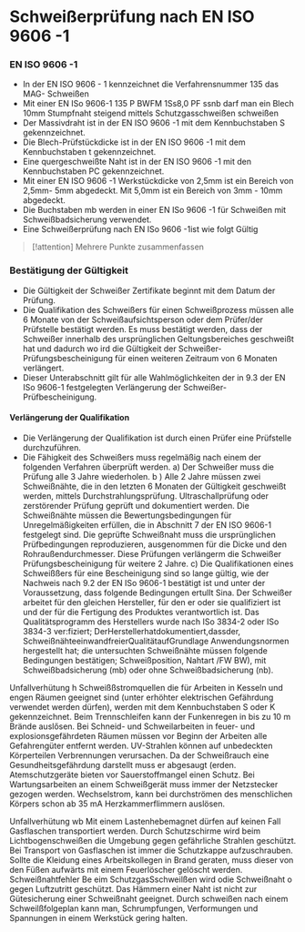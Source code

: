 # Schweißerprüfung nach EN ISO 9606 -1
### EN ISO 9606 -1
- In der EN ISO 9606 - 1 kennzeichnet die Verfahrensnummer 135 das MAG- Schweißen
- Mit einer EN ISo 9606-1 135 P BWFM 1Ss8,0 PF ssnb darf man ein Blech 10mm Stumpfnaht steigend mittels Schutzgasschweißen schweißen
- Der Massivdraht ist in der EN ISO 9606 -1 mit dem Kennbuchstaben S gekennzeichnet.
- Die Blech-Prüfstückdicke ist in der EN ISO 9606 -1 mit dem Kennbuchstaben t gekennzeichnet.
- Eine quergeschweißte Naht ist in der EN ISO 9606 -1 mit den Kennbuchstaben PC gekennzeichnet.
- Mit einer EN ISO 9606 -1 Werkstückdicke von 2,5mm ist ein Bereich von 2,5mm- 5mm abgedeckt. Mit 5,0mm ist ein Bereich von 3mm - 10mm abgedeckt.
- Die Buchstaben mb werden in einer EN ISo 9606 -1 für Schweißen mit Schweißbadsicherung verwendet.
- Eine Schweißerprüfung nach EN ISo 9606 -1ist wie folgt Gültig
> [!attention] Mehrere Punkte zusammenfassen

### Bestätigung der Gültigkeit
- Die Gültigkeit der Schweißer Zertifikate beginnt mit dem Datum der Prüfung.
- Die Qualifikation des Schweißers für einen Schweißprozess müssen alle 6 Monate von der Schweißaufsichtsperson oder dem Prüfer/der Prüfstelle bestätigt werden. Es muss bestätigt werden, dass der Schweißer innerhalb des ursprünglichen Geltungsbereiches geschweißt hat und dadurch wo ird die Gültigkeit der Schweißer-Prüfungsbescheinigung für einen weiteren Zeitraum von 6 Monaten verlängert.
- Dieser Unterabschnitt gilt für alle Wahlmöglichkeiten der in 9.3 der EN ISo 9606-1 festgelegten Verlängerung der Schweißer- Prüfbescheinigung.

#### Verlängerung der Qualifikation
- Die Verlängerung der Qualifikation ist durch einen Prüfer eine Prüfstelle durchzuführen.
- Die Fähigkeit des Schweißers muss regelmäßig nach einem der folgenden Verfahren überprüft werden.
	a) Der Schweißer muss die Prüfung alle 3 Jahre wiederholen.
	b ) Alle 2 Jahre müssen zwei Schweißnähte, die in den letzten 6 Monaten der Gültigkeit geschweißt werden, mittels Durchstrahlungsprüfung. Ultraschallprüfung oder zerstörender Prüfung geprüft und dokumentiert werden. Die Schweißnähte müssen die Bewertungsbedingungen für Unregelmäßigkeiten erfüllen, die in Abschnitt 7 der EN ISO 9606-1 festgelegt sind. Die geprüfte Schweißnaht muss die ursprünglichen Prüfbedingungen reproduzieren, ausgenommen für die Dicke und den Rohraußendurchmesser. Diese Prüfungen verlängerm die Schweißer Prüfungsbescheinigung für weitere 2 Jahre.
	c) Die Qualifikationen eines Schweißßers für eine Bescheinigung sind so lange gültig, wie der Nachweis nach 9.2 der EN ISo 9606-1 bestätigt ist und unter der Voraussetzung, dass folgende Bedingungen ertulIt Sina.
Der Schweißer arbeitet für den gleichen Hersteller, für den er oder sie qualifiziert ist und der für die Fertigung des Produktes verantwortlich ist.
Das Qualitätsprogramm des Herstellers wurde nach ISo 3834-2 oder ISo 3834-3 ver:fiziert;
DerHerstellerhatdokumentiert,dassder, SchweißnähteeinwandfreierQualitätaufGrundlage Anwendungsnormen hergestellt hat; die untersuchten Schweißnähte müssen folgende
Bedingungen bestätigen; Schweißposition, Nahtart /FW BW), mit Schweißbadsicherung (mb) oder ohne Schweißbadsicherung (nb).

Unfallverhütung
h
Schweißßstromquellen die für Arbeiten in Kesseln und engen Räumen geeignet sind (unter erhöhter elektrischen Gefährdung verwendet werden dürfen), werden
mit dem Kennbuchstaben S oder K gekennzeichnet.
Beim Trennschleifen kann der Funkenregen in bis zu 10 m Brände auslősen.
Bei Schneid- und Schweilarbeiten in feuer- und explosionsgefährdeten Räumen müssen vor Beginn der Arbeiten alle Gefahrengüter entfernt werden.
UV-Strahlen können auf unbedeckten Körperteilen Verbrennungen verursachen.
Da der Schweißrauch eine Gesundheitsgefährdung darstellt muss er abgesaugt (erden.
Atemschutzgeräte bieten vor Sauerstoffmangel einen Schutz.
Bei Wartungsarbeiten an einem Schweißgerät muss immer der Netzstecker gezogen werden.
Wechselstrom, kann bei durchströmen des menschlichen Körpers schon ab 35 mA Herzkammerflimmern auslösen.

Unfallverhütung
wb
Mit einem Lastenhebemagnet dürfen auf keinen Fall Gasflaschen transportiert werden.
Durch Schutzschirme wird beim Lichtbogenschweißen die Umgebung gegen gefährliche Strahlen geschützt.
Bei Transport von Gasflaschen ist immer die Schutzkappe aufzuschrauben.
Sollte die Kleidung eines Arbeitskollegen in Brand geraten, muss dieser von den Füßen aufwärts mit einem Feuerlöscher gelöscht werden.
Schweißnahtfehler
Be
eim SchutzgasSschweilßen wird odie Schweißnaht o
gegen Luftzutritt geschützt.
Das Hämmern einer Naht ist nicht zur Gütesicherung einer Schweißnaht geeignet.
Durch schweißen nach einem Schweilßfolgeplan kann man, Schrumpfungen, Verformungen und Spannungen in einem Werkstück gering halten.

